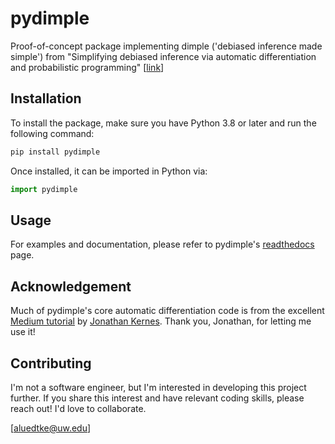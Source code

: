 # pydimple

Proof-of-concept package implementing dimple ('debiased inference made simple') from "Simplifying debiased inference via automatic differentiation and probabilistic programming" [[link](https://arxiv.org/abs/2405.08675)]

## Installation

To install the package, make sure you have Python 3.8 or later and run the following command:

```bash
pip install pydimple
```

Once installed, it can be imported in Python via:

```Python
import pydimple
```

## Usage

For examples and documentation, please refer to pydimple's [readthedocs](https://pydimple.readthedocs.io/en/latest/) page.

## Acknowledgement

Much of pydimple's core automatic differentiation code is from the excellent [Medium tutorial](https://towardsdatascience.com/build-your-own-automatic-differentiation-program-6ecd585eec2a) by [Jonathan Kernes](https://jmkernes.github.io/). Thank you, Jonathan, for letting me use it!

## Contributing

I'm not a software engineer, but I'm interested in developing this project further. If you share this interest and have relevant coding skills, please reach out! I'd love to collaborate.

\[[aluedtke@uw.edu](mailto:aluedtke@uw.edu)\]
